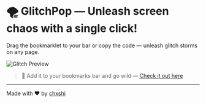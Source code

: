 # 🌪️ GlitchPop — Unleash screen chaos with a single click!  
Drag the bookmarklet to your bar or copy the code — unleash glitch storms on any page.

![Glitch Preview](https://media.giphy.com/media/l41YtZOb9EUABnuqA/giphy.gif)

> 💾 Add it to your bookmarks bar and go wild — [Check it out here](https://yourdomain.com)

---
Made with ❤️ by [chxshi](https://github.com/yourusername)
